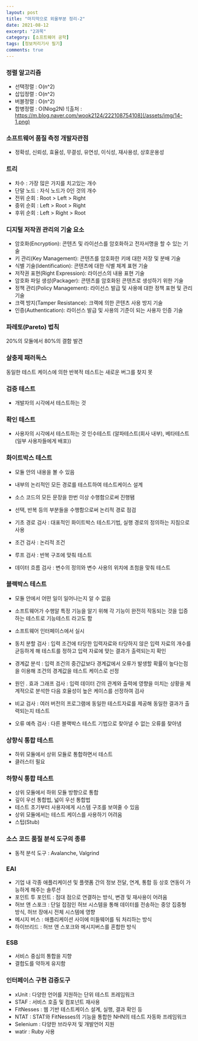 ```yaml
---
layout: post
title: "마지막으로 외울부분 정리-2"
date: 2021-08-12
excerpt: "2과목"
category: [소프트웨어 공학]
tags: [정보처리기사 필기]
comments: true
---
```

### 정렬 알고리즘

- 선택정렬 : O(n^2)
- 삽입정렬 : O(n^2)
- 버블정렬 : O(n^2)
- 합병정렬 : O(Nlog2N)
![출처 : https://m.blog.naver.com/wook2124/222108754108](/assets/img/14-1.png)

### 소프트웨어 품질 측정 개발자관점
- 정확성, 신뢰성, 효율성, 무결성, 유연성, 이식성, 재사용성, 상호운용성

### 트리
- 차수 : 가장 많은 가지를 치고있는 개수
- 단말 노드 : 자식 노드가 0인 것의 개수
- 전위 순회 : Root > Left > Right
- 중위 순회 : Left > Root > Right
- 후위 순회 : Left > Right > Root

### 디지털 저작권 관리의 기술 요소

- 암호화(Encryption): 콘텐츠 및 라이선스를 암호화하고 전자서명을 할 수 있는 기술
- 키 관리(Key Management): 콘텐츠를 암호화한 키에 대한 저장 및 분배 기술
- 식별 기술(Identification): 콘텐츠에 대한 식별 체계 표현 기술
- 저작권 표현(Right Expression): 라이선스의 내용 표현 기술
- 암호화 파일 생성(Packager): 콘텐츠를 암호화된 콘텐츠로 생성하기 위한 기술
- 정책 관리(Policy Management): 라이선스 발급 및 사용에 대한 정책 표현 및 관리 기술
- 크랙 방지(Tamper Resistance): 크랙에 의한 콘텐츠 사용 방지 기술
- 인증(Authentication): 라이선스 발급 및 사용의 기준이 되는 사용자 인증 기술

### 파레토(Pareto) 법칙
20%의 모듈에서 80%의 결함 발견

### 살충제 패러독스
동일한 테스트 케이스에 의한 반복적 테스트는 새로운 버그를 찾지 못

### 검증 테스트 
- 개발자의 시각에서 테스트하는 것

### 확인 테스트
- 사용자의 시각에서 테스트하는 것
인수테스트 (알파테스트(회사 내부), 베타테스트(일부 사용자들에게 배포))
  

### 화이트박스 테스트
- 모듈 안의 내용을 볼 수 있음
- 내부의 논리적인 모든 경로를 테스트하여 테스트케이스 설계
- 소스 코드의 모든 문장을 한번 이상 수행함으로써 진행됌
- 선택, 반복 등의 부분들을 수행함으로써 논리적 경로 점검

- 기초 경로 검사 : 대표적인 화이트박스 테스트기법, 실행 경로의 정의하는 지침으로 사용
- 조건 검사 : 논리적 조건
- 루프 검사 : 반복 구조에 맞춰 테스트
- 데이터 흐름 검사 : 변수의 정의와 변수 사용의 위치에 초첨을 맞춰 테스트

### 블랙박스 테스트
- 모듈 안에서 어떤 일이 일어나는지 알 수 없음
- 소프트웨어가 수행알 특정 기능을 알기 위해 각 기능이 완전히 작동되는 것을 입증하는 테스트로 기능테스트 라고도 함
- 소프트웨어 인터페이스에서 실시

- 동치 분할 검사 : 입력 조건에 타당한 입력자료와 타당하지 않은 입력 자료의 개수를 균등하게 해 테스트를 정하고 입력 자료에 맞는 결과가 출력되는지 확인
- 경계값 분석 : 입력 조건의 중간값보다 경계값에서 오류가 발생할 확률이 높다는점을 이용해 조건의 경계값을 테스트 케이스로 선정
- 원인 . 효과 그래프  검사 : 입력 데이터 간의 관계와 출력에 영향을 미치는 상황을 체계적으로 분석한 다음 호율성이 높은 케이스를 선정하여 검사
- 비교 검사 : 여러 버전의 프로그램에 동일한 테스트자료를 제공해 동일한 결과가 출력되는지 테스트
- 오류 예측 검사 : 다른 블랙박스 테스트 기법으로 찾아낼 수 없는 오류를 찾아냄

### 상향식 통합 테스트
- 하위 모듈에서 상위 모듈로 통합하면서 테스트
- 클러스터 필요

### 하향식 통합 테스트
- 상위 모듈에서 하위 모듈 방향으로 통합
- 깊이 우선 통합법, 넓이 우선 통합법
- 테스트 초기부터 사용자에게 시스템 구조를 보여줄 수 있음
- 상위 모듈에서는 테스트 케이스를 사용하기 어려움
- 스텁(Stub)

### 소스 코드 품질 분석 도구의 종류
- 동적 분석 도구 : Avalanche, Valgrind

### EAI
- 기업 내 각종 애플리케이션 및 플랫폼 간의 정보 전달, 연계, 통합 등 상호 연동이 가능하게 해주는 솔루션
- 포인트 투 포인트 : 점대 점으로 연결하는 방식, 변경 및 재사용이 어려움
- 허브 앤 스포크 : 단일 접점인 허브 시스템을 통해 데이터를 전송하는 중앙 집중형 방식, 허브 장애시 전체 시스템에 영향
- 메시지 버스 : 애플리케이션 사이에 미들웨어를 둬 처리하는 방식
- 하이브리드 : 허브 앤 스포크와 메시지버스를 혼합한 방식

### ESB
- 서비스 중심의 통합을 지향
- 결합도를 약하게 유지함

### 인터페이스 구현 검증도구
- xUnit : 다양한 언어를 지원하는 단위 테스트 프레임워크
- STAF : 서비스 호출 및 컴포넌트 재사용
- FitNesses : 웹 기반 테스트케이스 설계, 실행, 결과 확인 등
- NTAT : STAT와 FitNesses의 기능을 통합한 NHN의 테스트 자동화 프레임워크
- Selenium : 다양한 브라우저 및 개발언어 지원
- watir : Ruby 사용